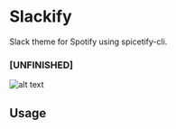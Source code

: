 # Slackify
Slack theme for Spotify using spicetify-cli. 

### [UNFINISHED]
![alt text](https://raw.githubusercontent.com/iJohnPaul/Slackify/master/Slackify/screenshot.jpg)

## Usage
